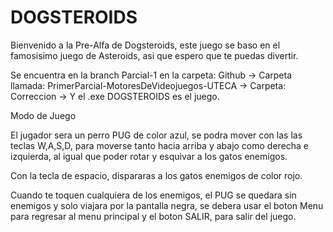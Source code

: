 # DOGSTEROIDS

Bienvenido a la Pre-Alfa de Dogsteroids, este juego se baso en el famosisimo juego de Asteroids, asi que espero que te puedas divertir.

Se encuentra en la branch Parcial-1 en la carpeta: Github -> Carpeta llamada: PrimerParcial-MotoresDeVideojuegos-UTECA -> Carpeta: Correccion -> Y el .exe DOGSTEROIDS es el juego.


Modo de Juego

El jugador sera un perro PUG de color azul, se podra mover con las las teclas W,A,S,D, para moverse tanto hacia arriba y abajo como derecha e izquierda, al igual que poder rotar y esquivar a los gatos enemigos.

Con la tecla de espacio, dispararas a los gatos enemigos de color rojo.

Cuando te toquen cualquiera de los enemigos, el PUG se quedara sin enemigos y solo viajara por la pantalla negra, se debera usar el boton Menu para regresar al menu principal y el boton SALIR, para salir del juego.

